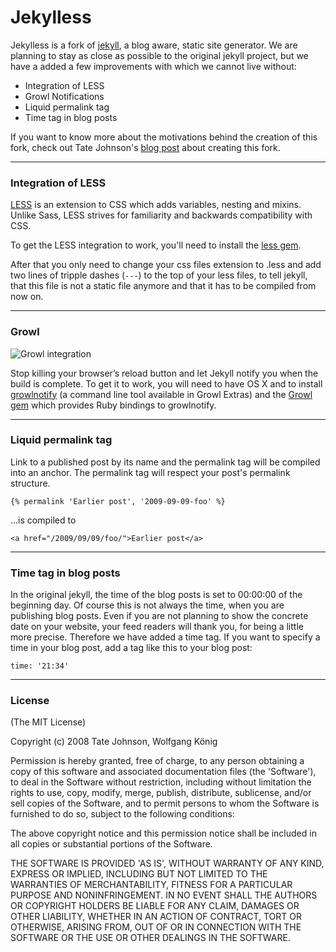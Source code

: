 Jekylless
=========

Jekylless is a fork of [jekyll][jekyll], a blog aware, static site generator. We are planning to stay as close as possible to the original jekyll project, but we have a added a few improvements with which we cannot live without:

* Integration of LESS
* Growl Notifications
* Liquid permalink tag
* Time tag in blog posts

If you want to know more about the motivations behind the creation of this fork, check out Tate Johnson's [blog post][motivation] about creating this fork.

*********************

### Integration of LESS

[LESS][lesscss] is an extension to CSS which adds variables, nesting and mixins. Unlike Sass, LESS strives for familiarity and backwards compatibility with CSS.

To get the LESS integration to work, you'll need to install the [less gem][lessgem].

After that you only need to change your css files extension to .less and add two lines of tripple dashes (`---`) to the top of your less files, to tell jekyll, that this file is not a static file anymore and that it has to be compiled from now on.



*********************

### Growl 

![Growl integration](http://tatey.com/images/posts/2009-12-05-forking-jekyll-now-with-less-and-growl-notifications/growl.jpg)

Stop killing your browser’s reload button and let Jekyll notify you when the build is complete. To get it to work, you will need to have OS X and to install [growlnotify][growlnotify] (a command line tool available in Growl Extras) and the [Growl gem][growlgem] which provides Ruby bindings to growlnotify.


*********************

### Liquid permalink tag

Link to a published post by its name and the permalink tag will be compiled into an anchor. The permalink tag will respect your post's permalink structure.

<pre>
<code>{&#37; permalink 'Earlier post', '2009-09-09-foo' &#37;}</code>
</pre>

...is compiled to

    <a href="/2009/09/09/foo/">Earlier post</a>


*********************

### Time tag in blog posts

In the original jekyll, the time of the blog posts is set to 00:00:00 of the beginning day. Of course this is not always the time, when you are publishing blog posts. Even if you are not planning to show the concrete date on your website, your feed readers will thank you, for being a little more precise. Therefore we have added a time tag. If you want to specify a time in your blog post, add a tag like this to your blog post:
 
    time: '21:34'

*********************

### License

(The MIT License)

Copyright (c) 2008 Tate Johnson, Wolfgang König

Permission is hereby granted, free of charge, to any person obtaining a copy of this software and associated documentation files (the 'Software'), to deal in the Software without restriction, including without limitation the rights to use, copy, modify, merge, publish, distribute, sublicense, and/or sell copies of the Software, and to permit persons to whom the Software is furnished to do so, subject to the following conditions:

The above copyright notice and this permission notice shall be included in all copies or substantial portions of the Software.

THE SOFTWARE IS PROVIDED 'AS IS', WITHOUT WARRANTY OF ANY KIND, EXPRESS OR IMPLIED, INCLUDING BUT NOT LIMITED TO THE WARRANTIES OF MERCHANTABILITY, FITNESS FOR A PARTICULAR PURPOSE AND NONINFRINGEMENT.  IN NO EVENT SHALL THE AUTHORS OR COPYRIGHT HOLDERS BE LIABLE FOR ANY CLAIM, DAMAGES OR OTHER LIABILITY, WHETHER IN AN ACTION OF CONTRACT, TORT OR OTHERWISE, ARISING FROM, OUT OF OR IN CONNECTION WITH THE SOFTWARE OR THE USE OR OTHER DEALINGS IN THE SOFTWARE.


[jekyll]: http://github.com/mojombo/jekyll
[lesscss]: http://lesscss.org/
[lessgem]: http://gemcutter.org/gems/less
[growlnotify]: http://growl.info/documentation/growlnotify.php
[growlgem]: http://gemcutter.org/gems/growl
[motivation]: http://tatey.com/2009/12/05/forking-jekyll-now-with-less-and-growl-notifications/